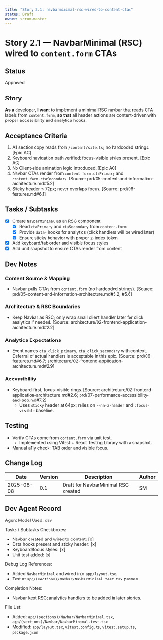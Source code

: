 ```yaml
---
title: "Story 2.1: navbarminimal-rsc-wired-to-content-ctas"
status: Draft
owner: scrum-master
---
```


# Story 2.1 — NavbarMinimal (RSC) wired to `content.form` CTAs

## Status
Approved

## Story
**As a** developer,
**I want** to implement a minimal RSC navbar that reads CTA labels from `content.form`,
**so that** all header actions are content-driven with proper accessibility and analytics hooks.

## Acceptance Criteria
1. All section copy reads from `/content/site.ts`; no hardcoded strings. [Epic AC]
2. Keyboard navigation path verified; focus-visible styles present. [Epic AC]
3. No Client-side animation logic introduced. [Epic AC]
4. Navbar CTAs render from `content.form.ctaPrimary` and `content.form.ctaSecondary`. [Source: prd/05-content-and-information-architecture.md#5.2]
5. Sticky header ≤ 72px; never overlaps focus. [Source: prd/06-features.md#6.1]

## Tasks / Subtasks
- [x] Create `NavbarMinimal` as an RSC component
  - [x] Read `ctaPrimary` and `ctaSecondary` from `content.form`
  - [x] Provide `data-` hooks for analytics (click handlers will be wired later)
  - [x] Ensure sticky behavior with proper z-index token
- [x] Add keyboard/tab order and visible focus styles
- [x] Add unit snapshot to ensure CTAs render from content

## Dev Notes

### Content Source & Mapping
- Navbar pulls CTAs from `content.form` (no hardcoded strings). [Source: prd/05-content-and-information-architecture.md#5.2, #5.6]

### Architecture & RSC Boundaries
- Keep Navbar as RSC; only wrap small client handler later for click analytics if needed. [Source: architecture/02-frontend-application-architecture.md#2.2]

### Analytics Expectations
- Event names `cta_click_primary`, `cta_click_secondary` with context. Deferral of actual handlers is acceptable in this epic. [Source: prd/06-features.md#6.7; architecture/02-frontend-application-architecture.md#2.9]

### Accessibility
- Keyboard-first, focus-visible rings. [Source: architecture/02-frontend-application-architecture.md#2.6; prd/07-performance-accessibility-and-seo.md#7.2]
  - Uses `sticky` header at 64px; relies on `--nn-z-header` and `:focus-visible` baseline.

## Testing
- Verify CTAs come from `content.form` via unit test.
  - Implemented using Vitest + React Testing Library with a snapshot.
- Manual a11y check: TAB order and visible focus.

## Change Log
| Date       | Version | Description                          | Author |
|------------|---------|--------------------------------------|--------|
| 2025-08-08 | 0.1     | Draft for NavbarMinimal RSC created  | SM     |

## Dev Agent Record
Agent Model Used: dev

Tasks / Subtasks Checkboxes:
- Navbar created and wired to content: [x]
- Data hooks present and sticky header: [x]
- Keyboard/focus styles: [x]
- Unit test added: [x]

Debug Log References:
- Added `NavbarMinimal` and wired into `app/layout.tsx`.
- Test at `app/(sections)/Navbar/NavbarMinimal.test.tsx` passes.

Completion Notes:
- Navbar kept RSC; analytics handlers to be added in later stories.

File List:
- Added: `app/(sections)/Navbar/NavbarMinimal.tsx`, `app/(sections)/Navbar/NavbarMinimal.test.tsx`
- Modified: `app/layout.tsx`, `vitest.config.ts`, `vitest.setup.ts`, `package.json`


